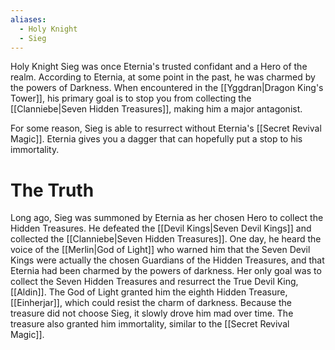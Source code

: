 ```yaml
---
aliases:
  - Holy Knight
  - Sieg
---
```

Holy Knight Sieg was once Eternia's trusted confidant and a Hero of the realm. According to Eternia, at some point in the past, he was charmed by the powers of Darkness. When encountered in the [[Yggdran|Dragon King's Tower]], his primary goal is to stop you from collecting the [[Clanniebe|Seven Hidden Treasures]], making him a major antagonist.

For some reason, Sieg is able to resurrect without Eternia's [[Secret Revival Magic]]. Eternia gives you a dagger that can hopefully put a stop to his immortality.
# The Truth
Long ago, Sieg was summoned by Eternia as her chosen Hero to collect the Hidden Treasures. He defeated the [[Devil Kings|Seven Devil Kings]] and collected the [[Clanniebe|Seven Hidden Treasures]]. One day, he heard the voice of the [[Merlin|God of Light]] who warned him that the Seven Devil Kings were actually the chosen Guardians of the Hidden Treasures, and that Eternia had been charmed by the powers of darkness. Her only goal was to collect the Seven Hidden Treasures and resurrect the True Devil King, [[Aldin]]. The God of Light granted him the eighth Hidden Treasure, [[Einherjar]], which could resist the charm of darkness. Because the treasure did not choose Sieg, it slowly drove him mad over time. The treasure also granted him immortality, similar to the [[Secret Revival Magic]].